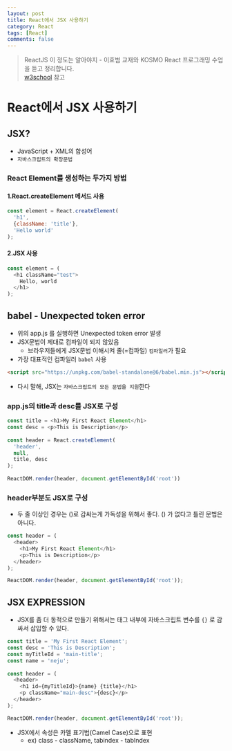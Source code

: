 ```yaml
---
layout: post
title: React에서 JSX 사용하기
category: React
tags: [React]
comments: false
---
```

> ReactJS 이 정도는 알아야지 - 이효범 교재와 KOSMO React 프로그래밍 수업을 듣고 정리합니다.  
> [w3school](https://www.w3schools.com) 참고

# React에서 JSX 사용하기

## JSX?
- JavaScript + XML의 합성어
- `자바스크립트의 확장문법`

### React Element를 생성하는 두가지 방법

#### 1.React.createElement 메서드 사용
```javascript
const element = React.createElement(
  'h1',
  {className: 'title'},
  'Hello world'
);
```

#### 2.JSX 사용
```javascript
const element = (
  <h1 className="test">
	Hello, world
  </h1> 
);
```
## babel - Unexpected token error

- 위의 app.js 를 실행하면 Unexpected token error 발생
- JSX문법이 제대로 컴파일이 되지 않았음
  - 브라우저들에게 JSX문법 이해시켜 줄(=컴파일) `컴파일러`가 필요
- 가장 대표적인 컴파일러 `babel` 사용

```html
<script src="https://unpkg.com/babel-standalone@6/babel.min.js"></script>
```
- 다시 말해, JSX는 `자바스크립트의 모든 문법을 지원`한다

### app.js의 title과 desc를 JSX로 구성

```javascript
const title = <h1>My First React Element</h1>
const desc = <p>This is Description</p>
 
const header = React.createElement(
  'header',
  null,
  title, desc
);
 
ReactDOM.render(header, document.getElementById('root'))
```

### header부분도 JSX로 구성

- 두 줄 이상인 경우는 ()로 감싸는게 가독성을 위해서 좋다. () 가 없다고 틀린 문법은 아니다.

```javascript
const header = (
  <header>
    <h1>My First React Element</h1>
    <p>This is Description</p>
  </header>
);

ReactDOM.render(header, document.getElementById('root'));
```

## JSX EXPRESSION

- JSX를 좀 더 동적으로 만들기 위해서는 태그 내부에 자바스크립트 변수를 `{}` 로 감싸서 삽입할 수 있다. 

```javascript
const title = 'My First React Element';
const desc = 'This is Description';
const myTitleId = 'main-title';
const name = 'neju';
 
const header = (
  <header>
    <h1 id={myTitleId}>{name} {title}</h1>
    <p className="main-desc">{desc}</p>
  </header>
);

ReactDOM.render(header, document.getElementById('root'));
```

- JSX에서 속성은 카멜 표기법(Camel Case)으로 표현
  - ex) class - className, tabindex - tabIndex
